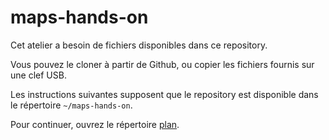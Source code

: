 # maps-hands-on

Cet atelier a besoin de fichiers disponibles dans ce repository.

Vous pouvez le cloner à partir de Github, ou copier les fichiers fournis sur une clef USB.

Les instructions suivantes supposent que le repository est disponible dans le répertoire `~/maps-hands-on`.

Pour continuer, ouvrez le répertoire [plan](plan).
